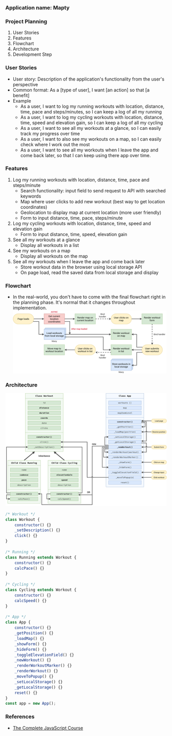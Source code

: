 ### Application name: Mapty

### Project Planning
1. User Stories
2. Features
3. Flowchart
4. Architecture
5. Development Step

### User Stories
- User story: Description of the application's functionality from the user's perspective
- Common format: As a [type of user], I want [an action] so that [a benefit]
- Example
	- As a user, I want to log my running workouts with location, distance, time, pace and steps/minutes, so I can keep a log of all my running
	- As a user, I want to log my cycling workouts with location, distance, time, speed and elevation gain, so I can keep a log of all my cycling
	- As a user, I want to see all my workouts at a glance, so I can easily track my progress over time
	- As a user, I want to also see my workouts on a map, so I can easily check where I work out the most
	- As a user, I want to see all my workouts when I leave the app and come back later, so that I can keep using there app over time.

### Features
1. Log my running workouts with location, distance, time, pace and steps/minute
	- Search functionality: input field to send request to API with searched keywords
	- Map where user clicks to add new workout (best way to get location coordinates)
	- Geolocation to display map at current location (more user friendly)
	- Form to input distance, time, pace, steps/minute
2. Log my cycling workouts with location, distance, time, speed and elevation gain
	- Form to input distance, time, speed, elevation gain
3. See all my workouts at a glance
	- Display all workouts in a list
4. See my workouts on a map
	- Display all workouts on the map
5. See all my workouts when I leave the app and come back later
	- Store workout data in the browser using local storage API
	- On page load, read the saved data from local storage and display

### Flowchart
- In the real-world, you don't have to come with the final flowchart right in the planning phase. It's normal that it changes throughout implementation.
![Flowchart](images/mapty-flowchart.png)

### Architecture
![Architecture](images/mapty-architecture.png)

```js
/* Workout */
class Workout {
	constructor() {}
	_setDescription() {}
	click() {}
}

/* Running */
class Running extends Workout {
	constructor() {}
	calcPace() {}
}

/* Cycling */
class Cycling extends Workout {
	constructor() {}
	calcSpeed() {}
}

/* App */
class App {
	constructor() {}
	_getPosition() {}
	_loadMap() {}
	_showForm() {}
	_hideForm() {}
	_toggleElevationField() {}
	_newWorkout() {}
	_renderWorkoutMarker() {}
	_renderWorkout() {}
	_moveToPopup() {}
	_setLocalStorage() {}
	_getLocalStorage() {}
	reset() {}
}
const app = new App();
```


### References
- [The Complete JavaScript Course](https://www.udemy.com/course/the-complete-javascript-course/)
